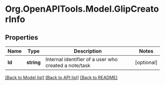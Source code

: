 
# Org.OpenAPITools.Model.GlipCreatorInfo

## Properties

Name | Type | Description | Notes
------------ | ------------- | ------------- | -------------
**Id** | **string** | Internal identifier of a user who created a note/task | [optional] 

[[Back to Model list]](../README.md#documentation-for-models)
[[Back to API list]](../README.md#documentation-for-api-endpoints)
[[Back to README]](../README.md)

